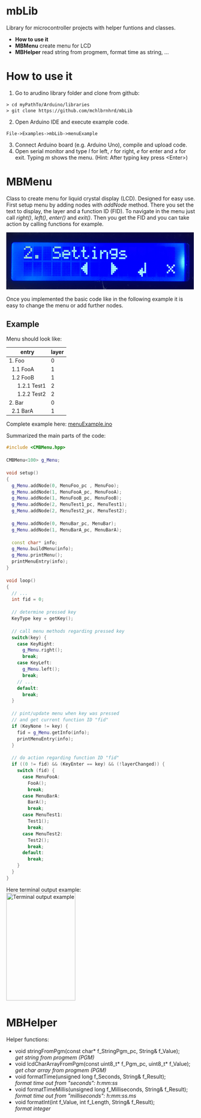 # mbLib
Library for microcontroller projects with helper funtions and classes.

- **How to use it**
- **MBMenu** create menu for LCD
- **MBHelper** read string from progmem, format time as string, ...

# How to use it
1. Go to arudino library folder and clone from github:
```
> cd myPathTo/Arduino/libraries
> git clone https://github.com/mchlbrnhrd/mbLib
```
2. Open Arduino IDE and execute example code.
```
File->Examples->mbLib->menuExample
```
3. Connect Arduino board (e.g. Arduino Uno), compile and upload code.
4. Open serial monitor and type _l_ for left, _r_ for right, _e_ for enter and _x_ for exit. Typing _m_ shows the menu. (Hint: After typing key press \<Enter\>)

# MBMenu

Class to create menu for liquid crystal display (LCD). Designed for easy use.
First setup menu by adding nodes with _addNode_ method. There you set the text to display, the layer and a function ID (FID).
To navigate in the menu just call _right()_, _left()_, _enter()_ and _exit()_. Then you get the FID and you can take action by calling functions for example.

![LCD menu](doc/menu_example.png)
 
Once you implemented the basic code like in the following example it is easy to change the menu or add further nodes.
 
## Example

Menu should look like:

| entry | layer |
|-------|-------|
|1. Foo | 0 |
|&nbsp;&nbsp;1.1 FooA| 1|
|&nbsp;&nbsp;1.2 FooB|1|
|&nbsp;&nbsp;&nbsp;&nbsp;&nbsp;&nbsp;1.2.1 Test1|2|
|&nbsp;&nbsp;&nbsp;&nbsp;&nbsp;&nbsp;1.2.2 Test2|2|
|2. Bar|0|
|&nbsp;&nbsp;2.1 BarA|1|
  
Complete example here: [menuExample.ino](examples/menuExample/menuExample.ino)

Summarized the main parts of the code:
```C++  
#include <CMBMenu.hpp>

CMBMenu<100> g_Menu;

void setup()
{
  g_Menu.addNode(0, MenuFoo_pc , MenuFoo);
  g_Menu.addNode(1, MenuFooA_pc, MenuFooA);
  g_Menu.addNode(1, MenuFooB_pc, MenuFooB);
  g_Menu.addNode(2, MenuTest1_pc, MenuTest1);
  g_Menu.addNode(2, MenuTest2_pc, MenuTest2);

  g_Menu.addNode(0, MenuBar_pc, MenuBar);
  g_Menu.addNode(1, MenuBarA_pc, MenuBarA);
  
  const char* info;
  g_Menu.buildMenu(info);
  g_Menu.printMenu();
  printMenuEntry(info);
}

void loop()
{
  // ...
  int fid = 0;

  // determine pressed key
  KeyType key = getKey();

  // call menu methods regarding pressed key
  switch(key) {
    case KeyRight:
      g_Menu.right();
      break;
    case KeyLeft:
      g_Menu.left();
      break;
    // ...
    default:
      break;
  }
  
  // pint/update menu when key was pressed
  // and get current function ID "fid"
  if (KeyNone != key) {
    fid = g_Menu.getInfo(info);
    printMenuEntry(info);
  }

  // do action regarding function ID "fid"
  if ((0 != fid) && (KeyEnter == key) && (!layerChanged)) {
    switch (fid) {
      case MenuFooA:
        FooA();
        break;
      case MenuBarA:
        BarA();
        break;
      case MenuTest1:
        Test1();
        break;
      case MenuTest2:
        Test2();
        break;
      default:
        break;
    }
  }
}
```
Here terminal output example:<br>
<img src="examples/menuExample/menuExample.png" width="184" height="287" title="Terminal output example">

# MBHelper
Helper functions:
* void stringFromPgm(const char* f_StringPgm_pc, String& f_Value);<br>
  _get string from progmem (PGM)_
* void lcdCharArrayFromPgm(const uint8_t* f_Pgm_pc, uint8_t* f_Value);<br>
  _get char array from progmem (PGM)_
* void formatTime(unsigned long f_Seconds, String& f_Result);<br>
 _format time out from "seconds": h:mm:ss_
* void formatTimeMillis(unsigned long f_Milliseconds, String& f_Result);<br>
_format time out from "milliseconds": h:mm:ss.ms_
* void formatInt(int f_Value, int f_Length, String& f_Result);<br>
_format integer_
